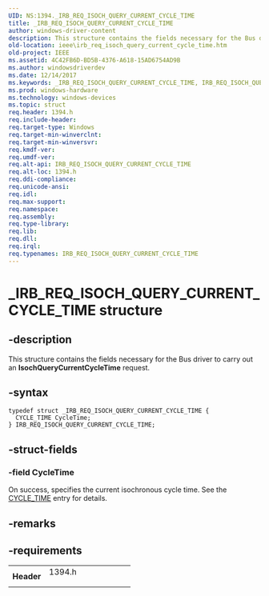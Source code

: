 ```yaml
---
UID: NS:1394._IRB_REQ_ISOCH_QUERY_CURRENT_CYCLE_TIME
title: _IRB_REQ_ISOCH_QUERY_CURRENT_CYCLE_TIME
author: windows-driver-content
description: This structure contains the fields necessary for the Bus driver to carry out an IsochQueryCurrentCycleTime request.
old-location: ieee\irb_req_isoch_query_current_cycle_time.htm
old-project: IEEE
ms.assetid: 4C42FB6D-BD5B-4376-A618-15AD6754AD9B
ms.author: windowsdriverdev
ms.date: 12/14/2017
ms.keywords: _IRB_REQ_ISOCH_QUERY_CURRENT_CYCLE_TIME, IRB_REQ_ISOCH_QUERY_CURRENT_CYCLE_TIME
ms.prod: windows-hardware
ms.technology: windows-devices
ms.topic: struct
req.header: 1394.h
req.include-header: 
req.target-type: Windows
req.target-min-winverclnt: 
req.target-min-winversvr: 
req.kmdf-ver: 
req.umdf-ver: 
req.alt-api: IRB_REQ_ISOCH_QUERY_CURRENT_CYCLE_TIME
req.alt-loc: 1394.h
req.ddi-compliance: 
req.unicode-ansi: 
req.idl: 
req.max-support: 
req.namespace: 
req.assembly: 
req.type-library: 
req.lib: 
req.dll: 
req.irql: 
req.typenames: IRB_REQ_ISOCH_QUERY_CURRENT_CYCLE_TIME
---
```


# _IRB_REQ_ISOCH_QUERY_CURRENT_CYCLE_TIME structure



## -description
 This structure contains the fields necessary for the Bus driver to carry out an
<b>IsochQueryCurrentCycleTime</b> request.



## -syntax

````
typedef struct _IRB_REQ_ISOCH_QUERY_CURRENT_CYCLE_TIME {
  CYCLE_TIME CycleTime;
} IRB_REQ_ISOCH_QUERY_CURRENT_CYCLE_TIME;
````


## -struct-fields

### -field CycleTime

On success, specifies the current isochronous cycle time. See the <a href="https://msdn.microsoft.com/library/windows/hardware/ff537067">CYCLE_TIME</a> entry for details.


## -remarks


## -requirements
<table>
<tr>
<th width="30%">
Header

</th>
<td width="70%">
<dl>
<dt>1394.h</dt>
</dl>
</td>
</tr>
</table>